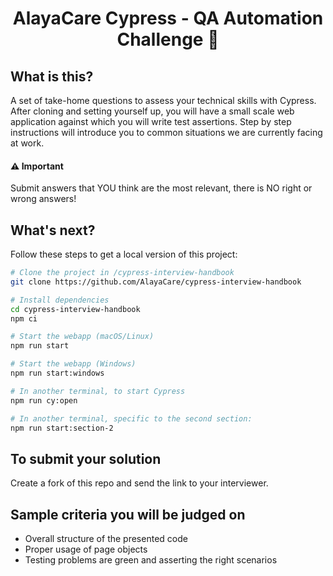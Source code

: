 
<h1 align="center">AlayaCare Cypress - QA Automation Challenge 🚀</h1>


## What is this?
A set of take-home questions to assess your technical skills with Cypress. After cloning and setting yourself up, you
will have a small scale web application against which you will write test assertions. Step by step instructions will introduce
you to common situations we are currently facing at work.  

#### ⚠️ Important 
Submit answers that YOU think are the most relevant, there is NO right or wrong answers!

## What's next?
Follow these steps to get a local version of this project:
```bash
# Clone the project in /cypress-interview-handbook
git clone https://github.com/AlayaCare/cypress-interview-handbook

# Install dependencies
cd cypress-interview-handbook
npm ci

# Start the webapp (macOS/Linux)
npm run start

# Start the webapp (Windows)
npm run start:windows

# In another terminal, to start Cypress
npm run cy:open

# In another terminal, specific to the second section:
npm run start:section-2
```

## To submit your solution
Create a fork of this repo and send the link to your interviewer. 

## Sample criteria you will be judged on
- Overall structure of the presented code
- Proper usage of page objects
- Testing problems are green and asserting the right scenarios
